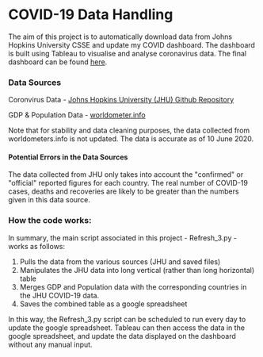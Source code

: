 # COVID-19 Data Handling
The aim of this project is to automatically download data from Johns Hopkins University CSSE and update my COVID dashboard. The dashboard is built using Tableau to visualise and analyse coronavirus data. The final dashboard can be found <a href="https://public.tableau.com/profile/henry.worrall#!/vizhome/COVID-19DashboardAnalysis/COVID-19Dashboard" target="_blank">here</a>. 

### Data Sources

Coronvirus Data - <a href='https://raw.githubusercontent.com/CSSEGISandData/COVID-19/master/csse_covid_19_data/csse_covid_19_time_series/' target="blank">Johns Hopkins University (JHU) Github Repository</a>

GDP & Population Data - <a href="https://www.worldometers.info/gdp/gdp-by-country/" target="_blank">worldometer.info</a>

Note that for stability and data cleaning purposes, the data collected from worldometers.info is not updated. The data is accurate as of 10 June 2020.

#### Potential Errors in the Data Sources

The data collected from JHU only takes into account the "confirmed" or "official" reported figures for each country. The real number of COVID-19 cases, deaths and recoveries are likely to be greater than the numbers given in this data source.

### How the code works:

In summary, the main script associated in this project - Refresh_3.py - works as follows:
	
1. Pulls the data from the various sources (JHU and saved files)
2. Manipulates the JHU data into long vertical (rather than long horizontal) table
3. Merges GDP and Population data with the corresponding countries in the JHU COVID-19 data.
4. Saves the combined table as a google spreadsheet

In this way, the Refresh_3.py script can be scheduled to run every day to update the google spreadsheet. Tableau can then access the data in the google spreadsheet, and update the data displayed on the dashboard without any manual input.
